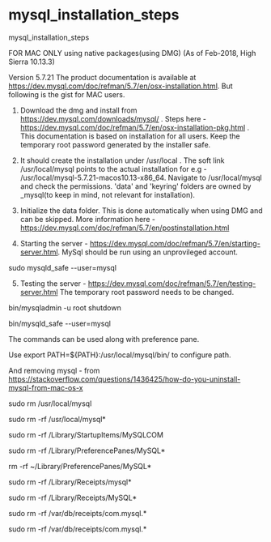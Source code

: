 # mysql_installation_steps
mysql_installation_steps

FOR MAC ONLY using native packages(using DMG) (As of Feb-2018, High Sierra 10.13.3)

Version 5.7.21
The product documentation is available at https://dev.mysql.com/doc/refman/5.7/en/osx-installation.html. But following is the gist for MAC users.

1) Download the dmg and install from https://dev.mysql.com/downloads/mysql/ . Steps here - https://dev.mysql.com/doc/refman/5.7/en/osx-installation-pkg.html . This documentation is based on installation for all users. Keep the temporary root password generated by the installer safe.

2) It should create the installation under /usr/local . The soft link /usr/local/mysql points to the actual installation for e.g - /usr/local/mysql-5.7.21-macos10.13-x86_64. Navigate to /usr/local/mysql and check the permissions. 'data' and 'keyring' folders are owned by _mysql(to keep in mind, not relevant for installation).

3) Initialize the data folder. This is done automatically when using DMG and can be skipped. More information here -  https://dev.mysql.com/doc/refman/5.7/en/postinstallation.html

4) Starting the server - https://dev.mysql.com/doc/refman/5.7/en/starting-server.html. MySql should be run using an unprovileged account.

sudo mysqld_safe --user=mysql

5) Testing the server  - https://dev.mysql.com/doc/refman/5.7/en/testing-server.html
The temporary root password needs to be changed.

bin/mysqladmin -u root shutdown

bin/mysqld_safe --user=mysql

The commands can be used along with preference pane.

Use export PATH=${PATH}:/usr/local/mysql/bin/ to configure path.



And removing mysql -
from https://stackoverflow.com/questions/1436425/how-do-you-uninstall-mysql-from-mac-os-x

sudo rm /usr/local/mysql

sudo rm -rf /usr/local/mysql*

sudo rm -rf /Library/StartupItems/MySQLCOM

sudo rm -rf /Library/PreferencePanes/MySQL*

rm -rf ~/Library/PreferencePanes/MySQL*

sudo rm -rf /Library/Receipts/mysql*

sudo rm -rf /Library/Receipts/MySQL*

sudo rm -rf /var/db/receipts/com.mysql.*

sudo rm -rf /var/db/receipts/com.mysql.*







